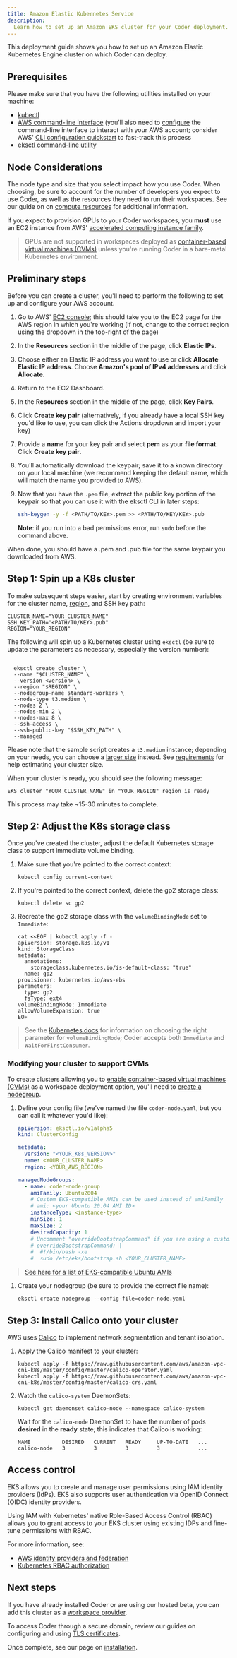 ```yaml
---
title: Amazon Elastic Kubernetes Service
description:
  Learn how to set up an Amazon EKS cluster for your Coder deployment.
---
```


This deployment guide shows you how to set up an Amazon Elastic Kubernetes
Engine cluster on which Coder can deploy.

## Prerequisites

Please make sure that you have the following utilities installed on your
machine:

- [kubectl](https://kubernetes.io/docs/tasks/tools/install-kubectl/)
- [AWS command-line interface](https://docs.aws.amazon.com/cli/latest/userguide/install-cliv2.html)
  (you'll also need to
  [configure](https://docs.aws.amazon.com/cli/latest/userguide/cli-chap-configure.html)
  the command-line interface to interact with your AWS account; consider AWS'
  [CLI configuration quickstart](https://docs.aws.amazon.com/cli/latest/userguide/cli-configure-quickstart.html)
  to fast-track this process
- [eksctl command-line utility](https://docs.aws.amazon.com/eks/latest/userguide/eksctl.html)

## Node Considerations

The node type and size that you select impact how you use Coder. When choosing,
be sure to account for the number of developers you expect to use Coder, as well
as the resources they need to run their workspaces. See our guide on on
[compute resources](../../guides/admin/resources.md) for additional information.

If you expect to provision GPUs to your Coder workspaces, you **must** use an
EC2 instance from AWS'
[accelerated computing instance family](https://docs.aws.amazon.com/AWSEC2/latest/UserGuide/accelerated-computing-instances.html).

> GPUs are not supported in workspaces deployed as
> [container-based virtual machines (CVMs)](../../workspaces/cvms.md) unless
> you're running Coder in a bare-metal Kubernetes environment.

## Preliminary steps

Before you can create a cluster, you'll need to perform the following to set up
and configure your AWS account.

1. Go to AWS' [EC2 console](https://console.aws.amazon.com/ec2/); this should
   take you to the EC2 page for the AWS region in which you're working (if not,
   change to the correct region using the dropdown in the top-right of the page)
1. In the **Resources** section in the middle of the page, click **Elastic
   IPs**.
1. Choose either an Elastic IP address you want to use or click **Allocate
   Elastic IP address**. Choose **Amazon's pool of IPv4 addresses** and click
   **Allocate**.
1. Return to the EC2 Dashboard.
1. In the **Resources** section in the middle of the page, click **Key Pairs**.
1. Click **Create key pair** (alternatively, if you already have a local SSH key
   you'd like to use, you can click the Actions dropdown and import your key)
1. Provide a **name** for your key pair and select **pem** as your **file
   format**. Click **Create key pair**.
1. You'll automatically download the keypair; save it to a known directory on
   your local machine (we recommend keeping the default name, which will match
   the name you provided to AWS).
1. Now that you have the `.pem` file, extract the public key portion of the
   keypair so that you can use it with the eksctl CLI in later steps:

   ```sh
   ssh-keygen -y -f <PATH/TO/KEY>.pem >> <PATH/TO/KEY/KEY>.pub
   ```

   **Note**: if you run into a bad permissions error, run `sudo` before the
   command above.

When done, you should have a .pem and .pub file for the same keypair you
downloaded from AWS.

## Step 1: Spin up a K8s cluster

To make subsequent steps easier, start by creating environment variables for the
cluster name,
[region](https://docs.aws.amazon.com/AWSEC2/latest/UserGuide/using-regions-availability-zones.html#concepts-regions),
and SSH key path:

```console
CLUSTER_NAME="YOUR_CLUSTER_NAME"
SSH_KEY_PATH="<PATH/TO/KEY>.pub"
REGION="YOUR_REGION"
```

The following will spin up a Kubernetes cluster using `eksctl` (be sure to
update the parameters as necessary, especially the version number):

```console

  eksctl create cluster \
  --name "$CLUSTER_NAME" \
  --version <version> \
  --region "$REGION" \
  --nodegroup-name standard-workers \
  --node-type t3.medium \
  --nodes 2 \
  --nodes-min 2 \
  --nodes-max 8 \
  --ssh-access \
  --ssh-public-key "$SSH_KEY_PATH" \
  --managed
```

Please note that the sample script creates a `t3.medium` instance; depending on
your needs, you can choose a
[larger size](https://aws.amazon.com/ec2/instance-types/t3/) instead. See
[requirements](../requirements.md) for help estimating your cluster size.

When your cluster is ready, you should see the following message:

```console
EKS cluster "YOUR_CLUSTER_NAME" in "YOUR_REGION" region is ready
```

This process may take ~15-30 minutes to complete.

## Step 2: Adjust the K8s storage class

Once you've created the cluster, adjust the default Kubernetes storage class to
support immediate volume binding.

1. Make sure that you're pointed to the correct context:

   ```console
   kubectl config current-context
   ```

1. If you're pointed to the correct context, delete the gp2 storage class:

   ```console
   kubectl delete sc gp2
   ```

1. Recreate the gp2 storage class with the `volumeBindingMode` set to
   `Immediate`:

   ```console
   cat <<EOF | kubectl apply -f -
   apiVersion: storage.k8s.io/v1
   kind: StorageClass
   metadata:
     annotations:
       storageclass.kubernetes.io/is-default-class: "true"
     name: gp2
   provisioner: kubernetes.io/aws-ebs
   parameters:
     type: gp2
     fsType: ext4
   volumeBindingMode: Immediate
   allowVolumeExpansion: true
   EOF
   ```

> See the
> [Kubernetes docs](https://kubernetes.io/docs/concepts/storage/storage-classes/#volume-binding-mode)
> for information on choosing the right parameter for `volumeBindingMode`; Coder
> accepts both `Immediate` and `WaitForFirstConsumer`.

### Modifying your cluster to support CVMs

To create clusters allowing you to
[enable container-based virtual machines (CVMs)](../../admin/workspace-management/cvms.md)
as a workspace deployment option, you'll need to
[create a nodegroup](https://eksctl.io/usage/eks-managed-nodes/#creating-managed-nodegroups).

1. Define your config file (we've named the file `coder-node.yaml`, but you can
   call it whatever you'd like):

   ```yaml
   apiVersion: eksctl.io/v1alpha5
   kind: ClusterConfig

   metadata:
     version: "<YOUR_K8s_VERSION>"
     name: <YOUR_CLUSTER_NAME>
     region: <YOUR_AWS_REGION>

   managedNodeGroups:
     - name: coder-node-group
       amiFamily: Ubuntu2004
       # Custom EKS-compatible AMIs can be used instead of amiFamily
       # ami: <your Ubuntu 20.04 AMI ID>
       instanceType: <instance-type>
       minSize: 1
       maxSize: 2
       desiredCapacity: 1
       # Uncomment "overrideBootstrapCommand" if you are using a custom AMI
       # overrideBootstrapCommand: |
       #  #!/bin/bash -xe
       #  sudo /etc/eks/bootstrap.sh <YOUR_CLUSTER_NAME>
   ```

> [See here for a list of EKS-compatible Ubuntu AMIs](https://cloud-images.ubuntu.com/docs/aws/eks/)

1. Create your nodegroup (be sure to provide the correct file name):

   ```console
   eksctl create nodegroup --config-file=coder-node.yaml
   ```

## Step 3: Install Calico onto your cluster

AWS uses
[Calico](https://docs.amazonaws.cn/en_us/eks/latest/userguide/calico.html) to
implement network segmentation and tenant isolation.

1. Apply the Calico manifest to your cluster:

   ```console
   kubectl apply -f https://raw.githubusercontent.com/aws/amazon-vpc-cni-k8s/master/config/master/calico-operator.yaml
   kubectl apply -f https://raw.githubusercontent.com/aws/amazon-vpc-cni-k8s/master/config/master/calico-crs.yaml
   ```

1. Watch the `calico-system` DaemonSets:

   ```console
   kubectl get daemonset calico-node --namespace calico-system
   ```

   Wait for the `calico-node` DaemonSet to have the number of pods **desired**
   in the **ready** state; this indicates that Calico is working:

   ```console
   NAME          DESIRED   CURRENT   READY     UP-TO-DATE   ...
   calico-node   3         3         3         3            ...
   ```

## Access control

EKS allows you to create and manage user permissions using IAM identity
providers (IdPs). EKS also supports user authentication via OpenID Connect
(OIDC) identity providers.

Using IAM with Kubernetes' native Role-Based Access Control (RBAC) allows you to
grant access to your EKS cluster using existing IDPs and fine-tune permissions
with RBAC.

For more information, see:

- [AWS identity providers and federation](https://docs.aws.amazon.com/IAM/latest/UserGuide/id_roles_providers.html)
- [Kubernetes RBAC authorization](https://kubernetes.io/docs/reference/access-authn-authz/rbac/)

## Next steps

If you have already installed Coder or are using our hosted beta, you can add
this cluster as a
[workspace provider](../../admin/workspace-providers/deployment/index.md).

To access Coder through a secure domain, review our guides on configuring and
using [TLS certificates](../../guides/tls-certificates/index.md).

Once complete, see our page on [installation](../installation.md).
